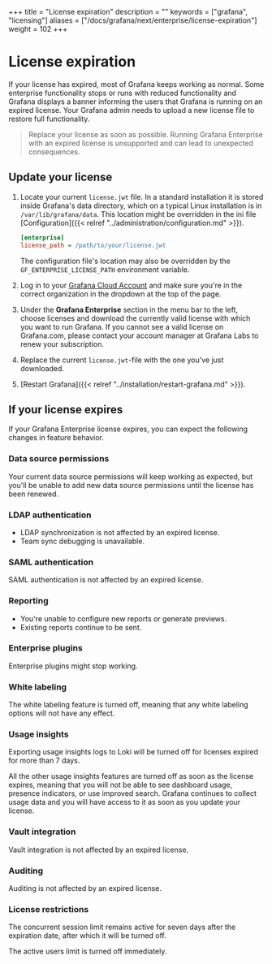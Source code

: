+++
title = "License expiration"
description = ""
keywords = ["grafana", "licensing"]
aliases = ["/docs/grafana/next/enterprise/license-expiration"]
weight = 102
+++

# License expiration

If your license has expired, most of Grafana keeps working as normal. Some enterprise functionality stops or runs with reduced functionality and Grafana displays a banner informing the users that Grafana is running on an expired license. Your Grafana admin needs to upload a new license file to restore full functionality.

> Replace your license as soon as possible. Running Grafana Enterprise with an expired license is unsupported and can lead to unexpected consequences.

## Update your license

1. Locate your current `license.jwt` file. In a standard installation it is stored inside Grafana's data directory, which on a typical Linux installation is in `/var/lib/grafana/data`. This location might be overridden in the ini file [Configuration]({{< relref "../administration/configuration.md" >}}).

   ```ini
   [enterprise]
   license_path = /path/to/your/license.jwt
   ```

   The configuration file's location may also be overridden by the `GF_ENTERPRISE_LICENSE_PATH` environment variable.

2. Log in to your [Grafana Cloud Account](https://grafana.com/login) and make sure you're in the correct organization in the dropdown at the top of the page.
3. Under the **Grafana Enterprise** section in the menu bar to the left, choose licenses and download the currently valid license with which you want to run Grafana. If you cannot see a valid license on Grafana.com, please contact your account manager at Grafana Labs to renew your subscription.
4. Replace the current `license.jwt`-file with the one you've just downloaded.
5. [Restart Grafana]({{< relref "../installation/restart-grafana.md" >}}).

## If your license expires

If your Grafana Enterprise license expires, you can expect the following changes in feature behavior.

### Data source permissions

Your current data source permissions will keep working as expected, but you'll be unable to add new data source permissions until the license has been renewed.

### LDAP authentication

- LDAP synchronization is not affected by an expired license.
- Team sync debugging is unavailable.

### SAML authentication

SAML authentication is not affected by an expired license.

### Reporting

- You're unable to configure new reports or generate previews.
- Existing reports continue to be sent.

### Enterprise plugins

Enterprise plugins might stop working.

### White labeling

The white labeling feature is turned off, meaning that any white labeling options will not have any effect.

### Usage insights

Exporting usage insights logs to Loki will be turned off for licenses expired for more than 7 days.

All the other usage insights features are turned off as soon as the license expires, meaning that you will not be able to see dashboard usage, presence indicators, or use improved search. Grafana continues to collect usage data and you will have access to it as soon as you update your license.

### Vault integration

Vault integration is not affected by an expired license.

### Auditing

Auditing is not affected by an expired license.

### License restrictions

The concurrent session limit remains active for seven days after the expiration date, after which it will be turned off.

The active users limit is turned off immediately.
